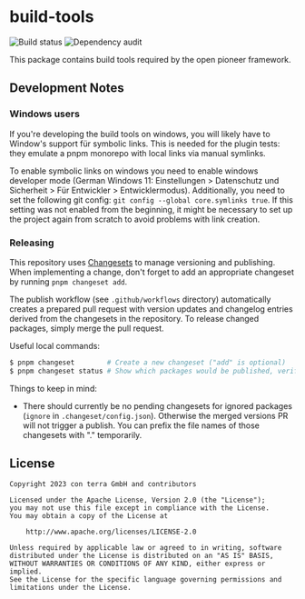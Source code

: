 # build-tools

![Build status](https://github.com/open-pioneer/build-tools/actions/workflows/test-and-build.yml/badge.svg) ![Dependency audit](https://github.com/open-pioneer/build-tools/actions/workflows/audit-dependencies.yml/badge.svg)

This package contains build tools required by the open pioneer framework.

## Development Notes

### Windows users

If you're developing the build tools on windows, you will likely have to Window's support für symbolic links.
This is needed for the plugin tests: they emulate a pnpm monorepo with local links via manual symlinks.

To enable symbolic links on windows you need to enable windows developer mode
(German Windows 11: Einstellungen > Datenschutz und Sicherheit > Für Entwickler > Entwicklermodus).
Additionally, you need to set the following git config: `git config --global core.symlinks true`.
If this setting was not enabled from the beginning, it might be necessary to set up the project
again from scratch to avoid problems with link creation.

### Releasing

This repository uses [Changesets](https://github.com/changesets/changesets) to manage versioning and publishing.
When implementing a change, don't forget to add an appropriate changeset by running `pnpm changeset add`.

The publish workflow (see `.github/workflows` directory) automatically creates a prepared pull request
with version updates and changelog entries derived from the changesets in the repository.
To release changed packages, simply merge the pull request.

Useful local commands:

```bash
$ pnpm changeset        # Create a new changeset ("add" is optional)
$ pnpm changeset status # Show which packages would be published, verify configuration
```

Things to keep in mind:

-   There should currently be no pending changesets for ignored packages (`ignore` in `.changeset/config.json`).
    Otherwise the merged versions PR will not trigger a publish.
    You can prefix the file names of those changesets with "." temporarily.

## License

```
Copyright 2023 con terra GmbH and contributors

Licensed under the Apache License, Version 2.0 (the "License");
you may not use this file except in compliance with the License.
You may obtain a copy of the License at

    http://www.apache.org/licenses/LICENSE-2.0

Unless required by applicable law or agreed to in writing, software
distributed under the License is distributed on an "AS IS" BASIS,
WITHOUT WARRANTIES OR CONDITIONS OF ANY KIND, either express or implied.
See the License for the specific language governing permissions and
limitations under the License.
```
